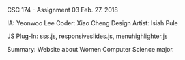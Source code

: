 CSC 174 - Assignment 03
Feb. 27. 2018

IA: Yeonwoo Lee
Coder: Xiao Cheng
Design Artist: Isiah Pule

JS Plug-In: sss.js, responsiveslides.js, menuhighlighter.js

Summary: Website about Women Computer Science major.
